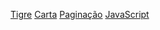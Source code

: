 <a href="https://t4kano.github.io/forum/tigre.html" target="_blank">Tigre</a>
<a href="https://t4kano.github.io/forum/carta.html" target="_blank">Carta</a>
<a href="https://t4kano.github.io/forum/pagination.html" target="_blank">Paginação</a>
<a href="https://t4kano.github.io/forum/javascript.html" target="_blank">JavaScript</a>
